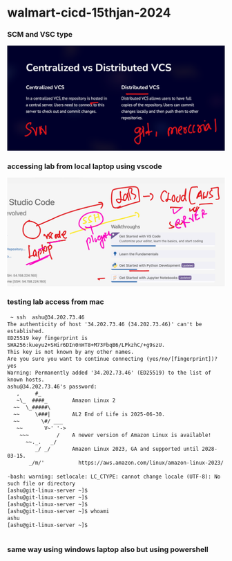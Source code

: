 # walmart-cicd-15thjan-2024

### SCM and VSC type 

<img src="scm1.png">

### accessing lab from local laptop using vscode 

<img src="lab.png">

### testing lab access from mac 

```
 ~ ssh  ashu@34.202.73.46 
The authenticity of host '34.202.73.46 (34.202.73.46)' can't be established.
ED25519 key fingerprint is SHA256:kueyu2+SHir6DIn0nHT8+M73FbqB6/LPkzhC/+g9szU.
This key is not known by any other names.
Are you sure you want to continue connecting (yes/no/[fingerprint])? yes
Warning: Permanently added '34.202.73.46' (ED25519) to the list of known hosts.
ashu@34.202.73.46's password: 
   ,     #_
   ~\_  ####_        Amazon Linux 2
  ~~  \_#####\
  ~~     \###|       AL2 End of Life is 2025-06-30.
  ~~       \#/ ___
   ~~       V~' '->
    ~~~         /    A newer version of Amazon Linux is available!
      ~~._.   _/
         _/ _/       Amazon Linux 2023, GA and supported until 2028-03-15.
       _/m/'           https://aws.amazon.com/linux/amazon-linux-2023/

-bash: warning: setlocale: LC_CTYPE: cannot change locale (UTF-8): No such file or directory
[ashu@git-linux-server ~]$ 
[ashu@git-linux-server ~]$ 
[ashu@git-linux-server ~]$ 
[ashu@git-linux-server ~]$ whoami
ashu
[ashu@git-linux-server ~]$ 


```

### same way using windows laptop also but using powershell


